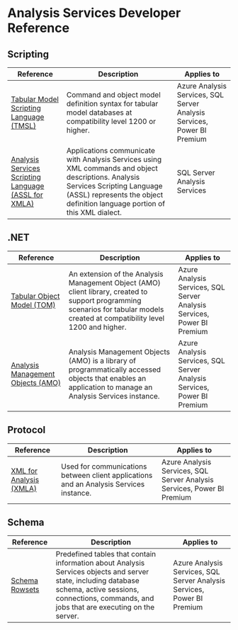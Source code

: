 # Analysis Services Developer Reference

## Scripting


|Reference  |Description  |Applies to  |
|---------|---------|---------|
|[Tabular Model Scripting Language (TMSL)](tmsl/tabular-model-scripting-language-tmsl-reference.md)    |   Command and object model definition syntax for tabular model databases at compatibility level 1200 or higher.      |   Azure Analysis Services, SQL Server Analysis Services, Power BI Premium       |
|[Analysis Services Scripting Language (ASSL for XMLA)](assl/analysis-services-scripting-language-assl-for-xmla.md)    |    Applications communicate with Analysis Services using XML commands and object descriptions. Analysis Services Scripting Language (ASSL) represents the object definition language portion of this XML dialect.     |     SQL Server Analysis Services    |


## .NET

|Reference  |Description  |Applies to  |
|---------|---------|---------|
|  [Tabular Object Model (TOM)](tom/introduction-to-the-tabular-object-model-tom-in-analysis-services-amo.md)  |     An extension of the Analysis Management Object (AMO) client library, created to support programming scenarios for tabular models created at compatibility level 1200 and higher.   |   Azure Analysis Services, SQL Server Analysis Services, Power BI Premium       |
|  [Analysis Management Objects (AMO)](amo/developing-with-analysis-management-objects-amo.md)  |    Analysis Management Objects (AMO) is a library of programmatically accessed objects that enables an application to manage an Analysis Services instance.      |     Azure Analysis Services, SQL Server Analysis Services, Power BI Premium     |


## Protocol

|Reference  |Description  |Applies to  |
|---------|---------|---------|
|  [XML for Analysis (XMLA)](xmla/xml-for-analysis-xmla-reference.md)  |     Used for communications between client applications and an Analysis Services instance.   |   Azure Analysis Services, SQL Server Analysis Services, Power BI Premium       |



## Schema

|Reference  |Description  |Applies to  |
|---------|---------|---------|
|  [Schema Rowsets](schema-rowsets/analysis-services-schema-rowsets.md)  |     Predefined tables that contain information about Analysis Services objects and server state, including database schema, active sessions, connections, commands, and jobs that are executing on the server.   |   Azure Analysis Services, SQL Server Analysis Services, Power BI Premium       |
